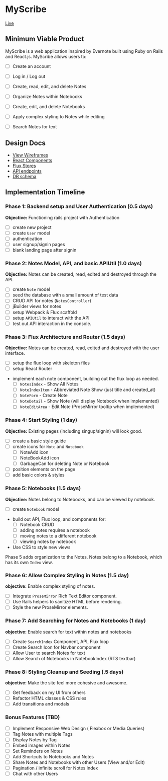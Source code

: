 # MyScribe

[Live][heroku]

[heroku]: http://www.herokuapp.com

## Minimum Viable Product

MyScribe is a web application inspired by Evernote built using Ruby on Rails
and React.js. MyScribe allows users to:

- [ ] Create an account
- [ ] Log in / Log out
- [ ] Create, read, edit, and delete Notes
- [ ] Organize Notes within Notebooks
- [ ] Create, edit, and delete Notebooks
- [ ] Apply complex styling to Notes while editing
- [ ] Search Notes for text


## Design Docs
* [View Wireframes][wireframes]
* [React Components][components]
* [Flux Stores][stores]
* [API endpoints][api-endpoints]
* [DB schema][schema]

[wireframes]: ./doc/wireframes
[views]: ./doc/views.md
[components]: ./doc/components.md
[stores]: ./doc/stores.md
[api-endpoints]: ./doc/api-endpoints.md
[schema]: ./doc/schema.md

## Implementation Timeline

### Phase 1: Backend setup and User Authentication (0.5 days)

**Objective:** Functioning rails project with Authentication

- [ ] create new project
- [ ] create `User` model
- [ ] authentication
- [ ] user signup/signin pages
- [ ] blank landing page after signin

### Phase 2: Notes Model, API, and basic APIUtil (1.0 days)

**Objective:** Notes can be created, read, edited and destroyed through
the API.

- [ ] create `Note` model
- [ ] seed the database with a small amount of test data
- [ ] CRUD API for notes (`NotesController`)
- [ ] jBuilder views for notes
- [ ] setup Webpack & Flux scaffold
- [ ] setup `APIUtil` to interact with the API
- [ ] test out API interaction in the console.

### Phase 3: Flux Architecture and Router (1.5 days)

**Objective:** Notes can be created, read, edited and destroyed with the
user interface.

- [ ] setup the flux loop with skeleton files
- [ ] setup React Router
- implement each note component, building out the flux loop as needed.
  - [ ] `NotesIndex` - Show All Notes
  - [ ] `NoteIndexItem` - Abbreviated Note Show (just title and created_at)
  - [ ] `NoteForm` - Create Note
  - [ ] `NoteDetail` - Show Note (will display Notebook when implemented)
  - [ ] `NoteEditArea` - Edit Note (ProseMirror tooltip when implemented)

### Phase 4: Start Styling (1 day)

**Objective:** Existing pages (including singup/signin) will look good.

- [ ] create a basic style guide
- [ ] create icons for `Note` and `Notebook`
  - [ ] NoteAdd icon
  - [ ] NoteBookAdd icon
  - [ ] GarbageCan for deleting Note or Notebook
- [ ] position elements on the page
- [ ] add basic colors & styles

### Phase 5: Notebooks (1.5 days)

**Objective:** Notes belong to Notebooks, and can be viewed by notebook.

- [ ] create `Notebook` model
- build out API, Flux loop, and components for:
  - [ ] Notebook CRUD
  - [ ] adding notes requires a notebook
  - [ ] moving notes to a different notebook
  - [ ] viewing notes by notebook
- Use CSS to style new views

Phase 5 adds organization to the Notes. Notes belong to a Notebook,
which has its own `Index` view.


### Phase 6: Allow Complex Styling in Notes (1.5 day)

**objective:** Enable complex styling of notes.

- [ ] Integrate `ProseMirror` Rich Text Editor component.
- [ ] Use Rails helpers to sanitize HTML before rendering.
- [ ] Style the new ProseMirror elements.

### Phase 7: Add Searching for Notes and Notebooks (1 day)

**objective:** Enable search for text within notes and notebooks

- [ ] Create `SearchIndex` Component, API, Flux loop
- [ ] Create Search Icon for Navbar component
- [ ] Allow User to search Notes for text
- [ ] Allow Search of Notebooks in NotebookIndex (RTS textbar)

### Phase 8: Styling Cleanup and Seeding (.5 days)

**objective:** Make the site feel more cohesive and awesome.

- [ ] Get feedback on my UI from others
- [ ] Refactor HTML classes & CSS rules
- [ ] Add transitions and modals

### Bonus Features (TBD)
- [ ] Implement Responsive Web Design ( Flexbox or Media Queries)
- [ ] Tag Notes with multiple Tags
- [ ] Display Notes by Tag
- [ ] Embed images within Notes
- [ ] Set Reminders on Notes
- [ ] Add Shortcuts to Notebooks and Notes
- [ ] Share Notes and Notebooks with other Users (View and/or Edit)
- [ ] Pagination / infinite scroll for Notes Index
- [ ] Chat with other Users
